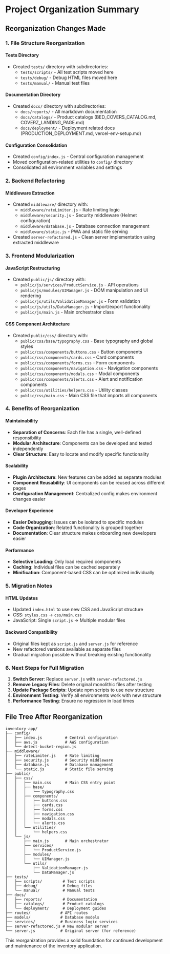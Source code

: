# Project Organization Summary

## Reorganization Changes Made

### 1. File Structure Reorganization

#### Tests Directory
- Created `tests/` directory with subdirectories:
  - `tests/scripts/` - All test scripts moved here
  - `tests/debug/` - Debug HTML files moved here
  - `tests/manual/` - Manual test files

#### Documentation Directory  
- Created `docs/` directory with subdirectories:
  - `docs/reports/` - All markdown documentation
  - `docs/catalogs/` - Product catalogs (BED_COVERS_CATALOG.md, COVERZ_LANDING_PAGE.md)
  - `docs/deployment/` - Deployment related docs (PRODUCTION_DEPLOYMENT.md, vercel-env-setup.md)

#### Configuration Consolidation
- Created `config/index.js` - Central configuration management
- Moved configuration-related utilities to `config/` directory
- Consolidated all environment variables and settings

### 2. Backend Refactoring

#### Middleware Extraction
- Created `middleware/` directory with:
  - `middleware/rateLimiter.js` - Rate limiting logic
  - `middleware/security.js` - Security middleware (Helmet configuration)
  - `middleware/database.js` - Database connection management
  - `middleware/static.js` - PWA and static file serving
- Created `server-refactored.js` - Clean server implementation using extracted middleware

### 3. Frontend Modularization

#### JavaScript Restructuring
- Created `public/js/` directory with:
  - `public/js/services/ProductService.js` - API operations
  - `public/js/modules/UIManager.js` - DOM manipulation and UI rendering
  - `public/js/utils/ValidationManager.js` - Form validation
  - `public/js/utils/DataManager.js` - Import/export functionality
  - `public/js/main.js` - Main orchestrator class

#### CSS Component Architecture
- Created `public/css/` directory with:
  - `public/css/base/typography.css` - Base typography and global styles
  - `public/css/components/buttons.css` - Button components
  - `public/css/components/cards.css` - Card components
  - `public/css/components/forms.css` - Form components
  - `public/css/components/navigation.css` - Navigation components
  - `public/css/components/modals.css` - Modal components
  - `public/css/components/alerts.css` - Alert and notification components
  - `public/css/utilities/helpers.css` - Utility classes
  - `public/css/main.css` - Main CSS file that imports all components

### 4. Benefits of Reorganization

#### Maintainability
- **Separation of Concerns**: Each file has a single, well-defined responsibility
- **Modular Architecture**: Components can be developed and tested independently
- **Clear Structure**: Easy to locate and modify specific functionality

#### Scalability  
- **Plugin Architecture**: New features can be added as separate modules
- **Component Reusability**: UI components can be reused across different pages
- **Configuration Management**: Centralized config makes environment changes easier

#### Developer Experience
- **Easier Debugging**: Issues can be isolated to specific modules
- **Code Organization**: Related functionality is grouped together
- **Documentation**: Clear structure makes onboarding new developers easier

#### Performance
- **Selective Loading**: Only load required components
- **Caching**: Individual files can be cached separately
- **Minification**: Component-based CSS can be optimized individually

### 5. Migration Notes

#### HTML Updates
- Updated `index.html` to use new CSS and JavaScript structure
- CSS: `styles.css` → `css/main.css`
- JavaScript: Single `script.js` → Multiple modular files

#### Backward Compatibility
- Original files kept as `script.js` and `server.js` for reference
- New refactored versions available as separate files
- Gradual migration possible without breaking existing functionality

### 6. Next Steps for Full Migration

1. **Switch Server**: Replace `server.js` with `server-refactored.js`
2. **Remove Legacy Files**: Delete original monolithic files after testing
3. **Update Package Scripts**: Update npm scripts to use new structure
4. **Environment Testing**: Verify all environments work with new structure
5. **Performance Testing**: Ensure no regression in load times

## File Tree After Reorganization

```
inventory-app/
├── config/
│   ├── index.js          # Central configuration
│   ├── aws.js            # AWS configuration
│   └── detect-bucket-region.js
├── middleware/
│   ├── rateLimiter.js    # Rate limiting
│   ├── security.js       # Security middleware  
│   ├── database.js       # Database management
│   └── static.js         # Static file serving
├── public/
│   ├── css/
│   │   ├── main.css      # Main CSS entry point
│   │   ├── base/
│   │   │   └── typography.css
│   │   ├── components/
│   │   │   ├── buttons.css
│   │   │   ├── cards.css
│   │   │   ├── forms.css
│   │   │   ├── navigation.css
│   │   │   ├── modals.css
│   │   │   └── alerts.css
│   │   └── utilities/
│   │       └── helpers.css
│   └── js/
│       ├── main.js       # Main orchestrator
│       ├── services/
│       │   └── ProductService.js
│       ├── modules/
│       │   └── UIManager.js
│       └── utils/
│           ├── ValidationManager.js
│           └── DataManager.js
├── tests/
│   ├── scripts/         # Test scripts
│   ├── debug/           # Debug files
│   └── manual/          # Manual tests
├── docs/
│   ├── reports/         # Documentation
│   ├── catalogs/        # Product catalogs
│   └── deployment/      # Deployment guides
├── routes/             # API routes
├── models/             # Database models
├── services/           # Business logic services
├── server-refactored.js # New modular server
└── server.js           # Original server (for reference)
```

This reorganization provides a solid foundation for continued development and maintenance of the inventory application.
